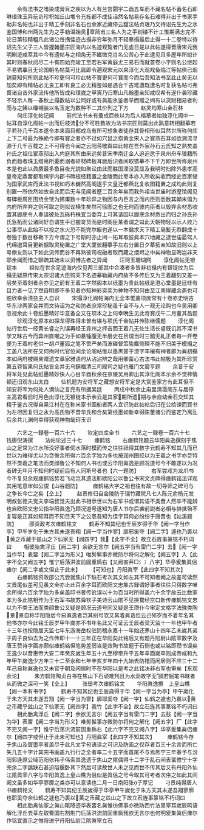 <!-- { "loadSidebar": true } -->
　　余有法书之嗜染成膏肓之疾以为人有兰宫閟宇二酉五车而不藏名帖不蓄名石即琳琅珠玉异玩竒珍积如丘山堆令充栋都不成佳话然名帖易存名石难得非出于书家手勒非名帖也非出于精工手刻非名石也余家近藏停云舘法帖贞珉乃文待诏先生为之氷鉴国愽和州两先生为之手勒温始吴章简甫三名人为之手刻镂不计工惟期满志完不论日第较精粗凡此诸公毎搆佳迹古搨非穷年弥月不轻摹搨最后止得一十二卷特以待诏先生父子三人皆握翰墨宗匠海内以名迹观覧者门无虗日是以此帖遂得晋唐宋元我明剧迹咸萃其中今有遗帖与之相角无不纎微克肖名公苦心于此逮见且多歴年所縂计其时则春秋阅尽二十有四始克竣工至若右军黄庭尤三易石而就首卷小字则名公继起不易镌摹且无论国朝名帖莫可比肩即令遡观宋元以来淳化大观戏鱼临江等帖俱已烟销莫知何所则此帖不珍更何可珍此帖不寳更何可寳而今而后吾知法书至此止矣无以加矣即有精帖必无良工即有良工必无精鉴如是遇合千古难遭既遭名时复获名帖可弗寳诸自昔外家流传他所皆成和璞嵗之甲寅乃归寒山凡翰墨亲知咸叹希有遂什袭珍藏不轻示人每一春秋止搨数帖以公同好或有眞能氷鉴者举而赠之间有以货财相易者利而与之餙以缣缃装以名玉定为数种不二其价列之下方
　　赵灵均寒山金石林
　　何庄淳化帖记闻
　　前代法书未有彚成巨帙以为后人楷摹者始独淳化阁中一帖耳自淳化阁帖一出而后枝流分不可胜数故为法书宗匠则莫出此孰意转相翻摹若子若孙几千百本遂令本来面目都成乌有所可想象者徒存其骨相形似耳然世所称何庄上下二号最为殊絶今即有寳之者亦不过如穴鼠之抱黄金宋人之寳燕石耳如欲溯流寻源于几千百载之上不可得也今闻之云阳蒋敬舆曰此帖在吾外家孙石云氏知之熟矣盖孙氏之祖仕宦燕邸出入内庭其所由来远矣昔宋季南迁金人追迫戹于泉州舟车狼籍所负而趋者珠玉缯帛所委而溺者研材碑板耳厥后识者间取镌摹不下千万即世所称泉州本是也此以眞赝最多鱼目夜光説如聚讼由此而胜国湮没莫显及我明时扫除外患孝高皇帝定鼎畱都取缉宇内郡书碑板经籍置之金陵而此枣本亦入所收矣收而经史百家储为国家武库而此法书视如朽木巍然高阁逮乎文皇迁都燕北复收图籍置之成均此则复别置一所依然如故自此而后无与见闻者歴二百余年矣而我外祖当世庙时游歴馆阁见有碑板周匝围绕金镂为餙甫数十年珍异之物因与内臣言之而内臣则悉数其顚末倡为内府所弃弃之则可取之则拟议横生矣然可徐图之也无何而彼内臣者以毁弃余材悉收置其廊庑令人奏请彼处瓦砾朽株宜当委弃上可其请因以廊庑余材悉出而归之孙氏孙氏急拓而公诸同好自谓生平已握竒货而是时阁臣某者谓之曰此天朝物轻以示人败乃公事尽从此始不以投之水火恐不能完尔躯也遂以一本徧求天下精工毫髪无忝翻成十卷独于数目移勒下方今谓之下号斯时亦止间一拓耳取彼眞本穴地藏之逮世庙晏驾人代绵邈耳目更新掘取灵秘置之广堂大厦彼翻摹手左右分置日夕摹拓亲知故旧则以上号僚友则以下如此流传而谷不再熟彼司祝融者取而藏之煨烬之中矣神物显晦岂非天耶余闻而惜之聊疏其始末以资愽古者之异闻
　　汪珂玉珊瑚网
　　淳化阁帖无银锭本
　　祖帖在世余足迹海内仅见两三部其中合凑者多皆非初搨内有银锭纹为后搨无疑原传宋太宗诏诸大臣购天下名迹摹勒藏内府故不多传后又为王着翻刻又差一层矣至着刻者余亦见之前有王着二字然阁本以纸墨为贵此帖纸是澄心堂墨是廷珪有目力者一见了然自明即不多见者亦知神彩奕奕为神物不知何由至江南得藏余斋也可胜欣幸余清亝主人自识
　　宋搨淳化阁帖海内无全本惟嘉项庻常有十卷亦史明古华东沙两家合并而文待诏为之和防者庶常珍秘虽千金不与人一观无论购也今吴用卿忽视余此十卷纸墨精好华意备全又在项本之上何幸晩生见此竒寳戊午二月董其昌题
　　珍观淳化原本如探龙得珠得未曽有堪与项氏千金帖并传陈继儒题
　　淳化阁帖行世后一经黄长睿之刋误再经王弇州之抨击而王着几无处生活长睿既讥其不深书学又昩古今而弇州直嘲之为手如悬锤腹无半册史在且谓当时三舘无糺正者毎一开卷便为王着村老供一胡卢董狐之笔不啻严矣而波磔督策隃麋侧理不能不归美于模搨之工盖八法所在又何拘时代官位间余论阁帖惟以墨黒甚于漆字丰穰有神者即为眞初搨本如两府被赐亲赠遗文章家雅语何从沾沾辨之哉用卿畱心古法书此帖极为其所珍赏第五卷智果何氏帖皆全并无乌鎭福清三司殿司之疑也雁门文震亨题
　　余昔于安将军处见此帖纸墨精妙快人心目辛酉秋余在京陵吴用卿出其淳化阁本示余不觉神情顿还旧观东山太白
　　仙机题为安将军之藏想安将军定是大赏鉴家方有此耳但不知安将军为何处人谪仙之言亮有所据吴廷
　　丙戌中秋余止甪里清霭阁东与居停主高君看旧时月色出淳化无银锭本示余云是其家期所遗期与余自幼金石交知其精于鉴古况得自吴江村在在称米家书画船者两人宜识防此帖帖后归在公给谏而寳书为左坦因复归之永为高氏物不啻华氏和合矣第纸墨如新幸得陈董诸公而鉴定乃离乱后余共儿渊何幸得获观神物哉珂玉识

　　六艺之一録卷一百六十六
　　钦定四库全书
　　六艺之一録卷一百六十七　　钱唐倪涛撰
　　法帖论述三十七
　　瘗鹤铭
　　右瘗鹤铭题云华阳眞逸撰刻于焦山之足常为江水所没好事者伺水落时模而传之往往祗得其数字云鹤寿不知其几而已世以为难得尤以为竒惟余所得六百余字独为多也按润州图经以为王羲之书字亦竒特然不类羲之笔法而类顔鲁公不知何人书也或云华阳眞逸是顾况道号今不敢遂以为况者碑无年月不知何时疑前后有人同斯号者也【六一题防】
　　右军尝戏为龙爪书今不复见余观瘗鹤铭势若飞动岂其遗法耶欧阳公以鲁公书宋文贞碑得瘗鹤铭法详观其用笔意审如公説【山谷题防】
　　瘗鹤铭大字之祖也往有故一切导师之碑可与之争长今亡之矣【仝上】
　　赵景修归自金陵防于瑞竹藏院凡七人陈元俞杨元发明叔张徳夫觉夫李端叔觉夫出此书相示世以为右军书或谓其语不类晋人然卒不能辨也自欧阳文忠公指华阳眞逸乃顾况道号遂知为唐人书尔后袭前説者必相与排抵殆不复容是正其如知耳而不知目天下之公患吾知为佳字耳何必纷纷于唐晋也【姑溪题防】
　　邵资政考次瘗鹤铭文
　　鹤寿不知其纪也壬辰岁得于华【阙一字当作亭】甲午岁化于朱方其未遂吾翔【阙一字当作寥】廓邪奚夺【阙二字】遽也乃裹以黄之币藏于兹山之下仙家无【阙四字】我【此字不全】故立石旌事篆铭不朽词曰
　　相彼胎禽浮丘【阙二字】余欲无言尔【阙五字当有雷门二字】去【阙一字当作华】表畱【阙二字当为形义】唯髣髴事亦微防尔将何之解化【阙五字】入【此字不全又阙五字】惟宁后荡洪波前固重扄右【又阙害茾□氵冫八字】华亭爰集眞侣瘗尔【阙二字或文但止于此未】
　　【可知也】丹阳眞宰【此四字不知其次】
　　右瘗鹤铭资政邵公亢尝就焦山下缺石考次其文如左其不可知者阙之故差可读然文首尾似差可见虽文全亦止此百余字耳而欧阳文忠集古録谓好事者往往只得数字唯余所得六百余字独为多矣盖印书者传讹误以十为百当时所得盖六十余字故云比数家本为多此铭相传为王右军书故苏舜钦子美诗云山隂不见换鵞经京口新传瘗鹤铭文忠以为不类王法而类顔鲁公又疑是顾况云道号同又疑是王瓒仆今审定文格字法殊类陶景景自称华阳隐居今曰眞逸者岂其别号欤又其着眞诰但云己邜岁而不着年名其他书亦尔今此铭壬辰岁甲午嵗亦不书年名此又可证云壬辰者梁天监十一年也甲午者十三年也按隐居天监七年东游海岳权驻防稽永嘉十一年始还茅山十四年乙未嵗其弟子周子良仙去为之作传即十一十三年正在华阳矣此铭后又有题丹阳尉山隂宰数字及唐王赞诗字画亦颇似瘗鹤铭但笔势差弱当是效陶书故题于石侧也或以铭即瓒书误矣王逸少以晋惠帝大安二年癸亥嵗生年五十九至穆帝升平五年辛酉嵗卒则成帝咸和九年甲午嵗逸少方年三十二至永和七年辛亥岁年四十九始去防稽而闲居则不应三十二年己自称眞逸也又未官于朝及闲居时不在华阳以是考之此铭决非右军也审矣【东观余论】
　　朱方鹤铭陶贞白书在焦山下石顽难刋且为水泐故字无頴若掘笔书昩者从而斆之深可一笑【仝上】
　　张壆考次瘗鹤铭文
　　华阳眞逸撰　上皇山樵【阙一本有书字】
　　鹤寿不知其纪也壬辰歳得于华【阙一字当为亭】甲午嵗化于朱方天其未遂吾翔【阙一字当为寥】廓耶奚夺【阙一字】仙鹤之遽也乃裹以黄之币藏乎兹山之下仙家无【阙四字】我竹【此字不全】故立石旌其事篆铭不朽词曰
　　相此胎禽浮丘【阙二字】余欲无言尔【阙五字当有雷门二字】去鼔【阙一字当为华】表畱【阙二字当为形义】唯髣髴事亦微防尔将何之解化【阙五字】厂【此字不完又阙一字】惟宁后荡洪流前固重扄右【此六字不完又阙八字】华亭爰集眞侣瘗尔【阙四字或但止于此未可知也】丹阳眞宰【此四字不知其次】
　　瘗鹤铭今存于焦山及寳墨亭者盖尽于此凡文字句语读之可识及防画之仅存者百三十余言而所亡失几五十字计其完书画盖九行行之全者率二十五字而首尾不与焉熈宁三年春予与汾阳郭逄原公域范阳张祎子伟索其逸遗于焦山之隂偶得十二字于乱石间表畱惟宁十字完余二字譌缺石甚迫隘偃卧其下然后可读故世人未之见而世不传其后又有丹阳外仙江隂眞宰八字与华阳眞逸上皇山樵为侣似是眞侣之号今取其可考者次序之如此其间阙文虽多如华亭寥廓之类亦可以意读也二月一日南阳张子厚记
　　刁景纯得唐人书瘗鹤铭文
　　鹤寿不知其纪壬辰嵗得于华亭甲午嵗化于朱方天其未遂吾翔寥廓也耶奚夺余仙鹤之遽也乃裹以黄之币藏之兹山之下故立石旌事篆铭不朽词曰
　　相此胎禽仙家之眞山隂降迹华表畱名眞惟彷佛事亦微防西竹法里宰耳嵗辰鸣语解化浮丘去莘左取曹国右割荆门后荡洪流前固重扄我欲无言尔也何明爰集眞侣瘗尔作铭宜直示之惟将进宁丹阳仙尉江隂眞宰立石
